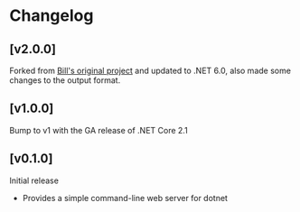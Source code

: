 # Changelog

## [v2.0.0]
Forked from [Bill's original project](https://github.com/billpratt/dotnet-search) and updated to .NET 6.0, also made some changes to the output format.

## [v1.0.0]
Bump to v1 with the GA release of .NET Core 2.1

## [v0.1.0]
Initial release
 - Provides a simple command-line web server for dotnet